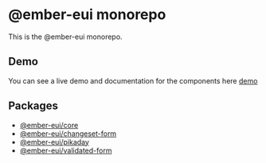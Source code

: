 # @ember-eui monorepo

This is the @ember-eui monorepo.

## Demo

You can see a live demo and documentation for the components here [demo](https://ember-eui.netlify.app)

## Packages
- [@ember-eui/core](./packages/core/README.md)
- [@ember-eui/changeset-form](./packages/changeset-form/README.md)
- [@ember-eui/pikaday](./packages/pikaday/README.md)
- [@ember-eui/validated-form](./packages/validated-form/README.md)
